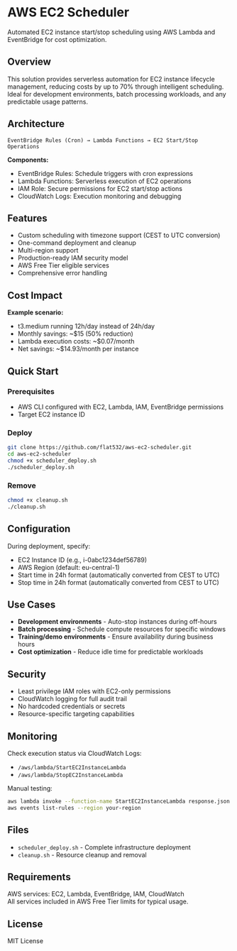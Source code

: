 # AWS EC2 Scheduler

Automated EC2 instance start/stop scheduling using AWS Lambda and EventBridge for cost optimization.

## Overview

This solution provides serverless automation for EC2 instance lifecycle management, reducing costs by up to 70% through intelligent scheduling. Ideal for development environments, batch processing workloads, and any predictable usage patterns.

## Architecture

```
EventBridge Rules (Cron) → Lambda Functions → EC2 Start/Stop Operations
```

**Components:**
- EventBridge Rules: Schedule triggers with cron expressions
- Lambda Functions: Serverless execution of EC2 operations  
- IAM Role: Secure permissions for EC2 start/stop actions
- CloudWatch Logs: Execution monitoring and debugging

## Features

- Custom scheduling with timezone support (CEST to UTC conversion)
- One-command deployment and cleanup
- Multi-region support
- Production-ready IAM security model
- AWS Free Tier eligible services
- Comprehensive error handling

## Cost Impact

**Example scenario:**
- t3.medium running 12h/day instead of 24h/day
- Monthly savings: ~$15 (50% reduction)
- Lambda execution costs: ~$0.07/month
- Net savings: ~$14.93/month per instance

## Quick Start

### Prerequisites
- AWS CLI configured with EC2, Lambda, IAM, EventBridge permissions
- Target EC2 instance ID

### Deploy
```bash
git clone https://github.com/flat532/aws-ec2-scheduler.git
cd aws-ec2-scheduler
chmod +x scheduler_deploy.sh
./scheduler_deploy.sh
```

### Remove
```bash
chmod +x cleanup.sh
./cleanup.sh
```

## Configuration

During deployment, specify:
- EC2 Instance ID (e.g., i-0abc1234def56789)
- AWS Region (default: eu-central-1)
- Start time in 24h format (automatically converted from CEST to UTC)
- Stop time in 24h format (automatically converted from CEST to UTC)

## Use Cases

- **Development environments** - Auto-stop instances during off-hours
- **Batch processing** - Schedule compute resources for specific windows
- **Training/demo environments** - Ensure availability during business hours
- **Cost optimization** - Reduce idle time for predictable workloads

## Security

- Least privilege IAM roles with EC2-only permissions
- CloudWatch logging for full audit trail
- No hardcoded credentials or secrets
- Resource-specific targeting capabilities

## Monitoring

Check execution status via CloudWatch Logs:
- `/aws/lambda/StartEC2InstanceLambda`
- `/aws/lambda/StopEC2InstanceLambda`

Manual testing:
```bash
aws lambda invoke --function-name StartEC2InstanceLambda response.json
aws events list-rules --region your-region
```

## Files

- `scheduler_deploy.sh` - Complete infrastructure deployment
- `cleanup.sh` - Resource cleanup and removal

## Requirements

AWS services: EC2, Lambda, EventBridge, IAM, CloudWatch  
All services included in AWS Free Tier limits for typical usage.

## License

MIT License
